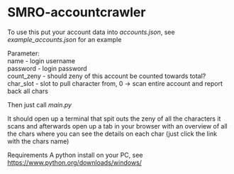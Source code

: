 # SMRO-accountcrawler

To use this put your account data into _accounts.json_, see _example_accounts.json_ for an example  

Parameter:  
name - login username  
password - login password  
count_zeny - should zeny of this account be counted towards total?  
char_slot - slot to pull character from, 0 -> scan entire account and report back all chars  

Then just call _main.py_

It should open up a terminal that spit outs the zeny of all the characters it scans and afterwards open up a tab in your
browser with an overview of all the chars where you can see the details on each char
(just click the link with the chars name)

Requirements
A python install on your PC, see https://www.python.org/downloads/windows/
